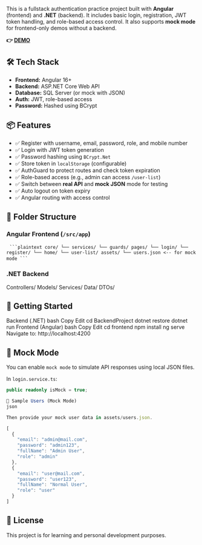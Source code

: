 This is a fullstack authentication practice project built with **Angular** (frontend) and **.NET** (backend). It includes basic login, registration, JWT token handling, and role-based access control. It also supports **mock mode** for frontend-only demos without a backend.

**👉 [DEMO](https://ruksinadev.github.io/auth-fullstack-demo/)**

## 🛠️ Tech Stack

- **Frontend:** Angular 16+  
- **Backend:** ASP.NET Core Web API  
- **Database:** SQL Server (or mock with JSON)  
- **Auth:** JWT, role-based access  
- **Password:** Hashed using BCrypt

## 📦 Features

- ✅ Register with username, email, password, role, and mobile number  
- ✅ Login with JWT token generation  
- ✅ Password hashing using `BCrypt.Net`  
- ✅ Store token in `localStorage` (configurable)  
- ✅ AuthGuard to protect routes and check token expiration  
- ✅ Role-based access (e.g., admin can access `/user-list`)  
- ✅ Switch between **real API** and **mock JSON** mode for testing  
- ✅ Auto logout on token expiry  
- ✅ Angular routing with access control

## 📁 Folder Structure

### Angular Frontend (`/src/app`)
<pre> <code>```plaintext core/ └── services/ └── guards/ pages/ └── login/ └── register/ └── home/ └── user-list/ assets/ └── users.json <-- for mock mode ```</code> </pre>

### .NET Backend

Controllers/
Models/
Services/
Data/
DTOs/

## 🚀 Getting Started
Backend (.NET)
bash
Copy
Edit
cd BackendProject
dotnet restore
dotnet run
Frontend (Angular)
bash
Copy
Edit
cd frontend
npm install
ng serve
Navigate to: http://localhost:4200

## 🧪 Mock Mode

You can enable `mock mode` to simulate API responses using local JSON files.

In `login.service.ts`:

```ts
public readonly isMock = true;

📌 Sample Users (Mock Mode)
json

Then provide your mock user data in assets/users.json.

[
  {
    "email": "admin@mail.com",
    "password": "admin123",
    "fullName": "Admin User",
    "role": "admin"
  },
  {
    "email": "user@mail.com",
    "password": "user123",
    "fullName": "Normal User",
    "role": "user"
  }
]

```

## 📝 License
This project is for learning and personal development purposes.
